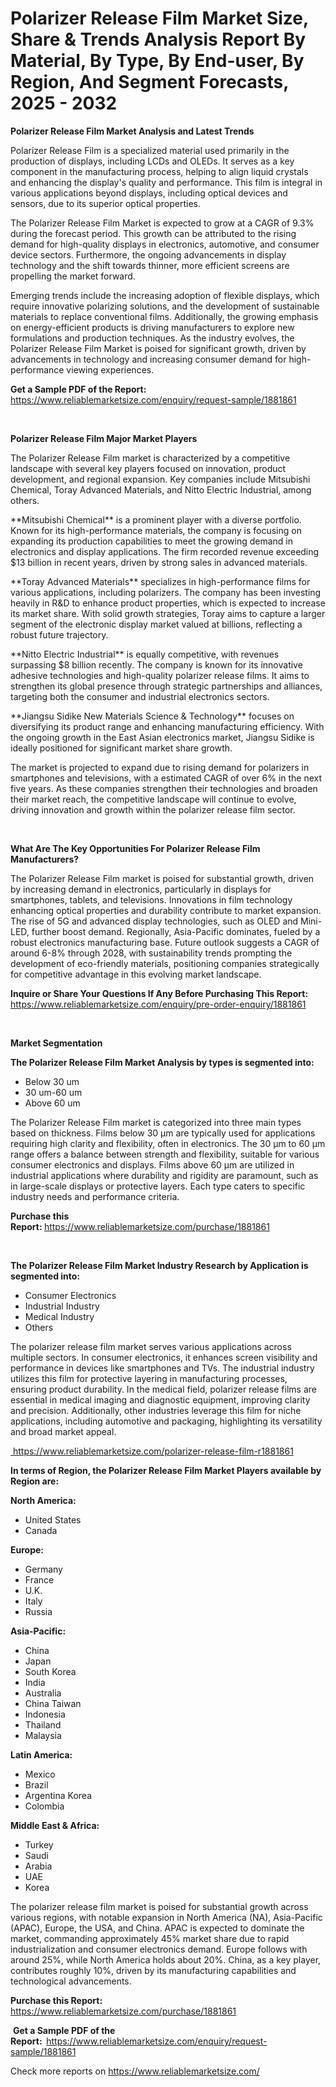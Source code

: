 <p><h1>Polarizer Release Film Market Size, Share & Trends Analysis Report By Material, By Type, By End-user, By Region, And Segment Forecasts, 2025 - 2032</h1></p><p><strong>Polarizer Release Film Market Analysis and Latest Trends</strong></p>
<p><p>Polarizer Release Film is a specialized material used primarily in the production of displays, including LCDs and OLEDs. It serves as a key component in the manufacturing process, helping to align liquid crystals and enhancing the display's quality and performance. This film is integral in various applications beyond displays, including optical devices and sensors, due to its superior optical properties.</p><p>The Polarizer Release Film Market is expected to grow at a CAGR of 9.3% during the forecast period. This growth can be attributed to the rising demand for high-quality displays in electronics, automotive, and consumer device sectors. Furthermore, the ongoing advancements in display technology and the shift towards thinner, more efficient screens are propelling the market forward. </p><p>Emerging trends include the increasing adoption of flexible displays, which require innovative polarizing solutions, and the development of sustainable materials to replace conventional films. Additionally, the growing emphasis on energy-efficient products is driving manufacturers to explore new formulations and production techniques. As the industry evolves, the Polarizer Release Film Market is poised for significant growth, driven by advancements in technology and increasing consumer demand for high-performance viewing experiences.</p></p>
<p><strong>Get a Sample PDF of the Report:&nbsp;</strong> <a href="https://www.reliablemarketsize.com/enquiry/request-sample/1881861?utm_campaign=2800&utm_medium=2&utm_source=Github&utm_content=ia&utm_term=03042025&utm_id=polarizer-release-film">https://www.reliablemarketsize.com/enquiry/request-sample/1881861</a></p>
<p>&nbsp;</p>
<p><strong>Polarizer Release Film Major Market Players</strong></p>
<p><p>The Polarizer Release Film market is characterized by a competitive landscape with several key players focused on innovation, product development, and regional expansion. Key companies include Mitsubishi Chemical, Toray Advanced Materials, and Nitto Electric Industrial, among others.</p><p>**Mitsubishi Chemical** is a prominent player with a diverse portfolio. Known for its high-performance materials, the company is focusing on expanding its production capabilities to meet the growing demand in electronics and display applications. The firm recorded revenue exceeding $13 billion in recent years, driven by strong sales in advanced materials.</p><p>**Toray Advanced Materials** specializes in high-performance films for various applications, including polarizers. The company has been investing heavily in R&D to enhance product properties, which is expected to increase its market share. With solid growth strategies, Toray aims to capture a larger segment of the electronic display market valued at billions, reflecting a robust future trajectory.</p><p>**Nitto Electric Industrial** is equally competitive, with revenues surpassing $8 billion recently. The company is known for its innovative adhesive technologies and high-quality polarizer release films. It aims to strengthen its global presence through strategic partnerships and alliances, targeting both the consumer and industrial electronics sectors.</p><p>**Jiangsu Sidike New Materials Science & Technology** focuses on diversifying its product range and enhancing manufacturing efficiency. With the ongoing growth in the East Asian electronics market, Jiangsu Sidike is ideally positioned for significant market share growth.</p><p>The market is projected to expand due to rising demand for polarizers in smartphones and televisions, with a estimated CAGR of over 6% in the next five years. As these companies strengthen their technologies and broaden their market reach, the competitive landscape will continue to evolve, driving innovation and growth within the polarizer release film sector.</p></p>
<p>&nbsp;</p>
<p><strong>What Are The Key Opportunities For Polarizer Release Film Manufacturers?</strong></p>
<p><p>The Polarizer Release Film market is poised for substantial growth, driven by increasing demand in electronics, particularly in displays for smartphones, tablets, and televisions. Innovations in film technology enhancing optical properties and durability contribute to market expansion. The rise of 5G and advanced display technologies, such as OLED and Mini-LED, further boost demand. Regionally, Asia-Pacific dominates, fueled by a robust electronics manufacturing base. Future outlook suggests a CAGR of around 6-8% through 2028, with sustainability trends prompting the development of eco-friendly materials, positioning companies strategically for competitive advantage in this evolving market landscape.</p></p>
<p><strong>Inquire or Share Your Questions If Any Before Purchasing This Report:</strong> <a href="https://www.reliablemarketsize.com/enquiry/pre-order-enquiry/1881861?utm_campaign=2800&utm_medium=2&utm_source=Github&utm_content=ia&utm_term=03042025&utm_id=polarizer-release-film">https://www.reliablemarketsize.com/enquiry/pre-order-enquiry/1881861</a></p>
<p>&nbsp;</p>
<p><strong>Market Segmentation</strong></p>
<p><strong>The Polarizer Release Film Market Analysis by types is segmented into:</strong></p>
<p><ul><li>Below 30 um</li><li>30 um-60 um</li><li>Above 60 um</li></ul></p>
<p><p>The Polarizer Release Film market is categorized into three main types based on thickness. Films below 30 µm are typically used for applications requiring high clarity and flexibility, often in electronics. The 30 µm to 60 µm range offers a balance between strength and flexibility, suitable for various consumer electronics and displays. Films above 60 µm are utilized in industrial applications where durability and rigidity are paramount, such as in large-scale displays or protective layers. Each type caters to specific industry needs and performance criteria.</p></p>
<p><strong>Purchase this Report:&nbsp;</strong><a href="https://www.reliablemarketsize.com/purchase/1881861?utm_campaign=2800&utm_medium=2&utm_source=Github&utm_content=ia&utm_term=03042025&utm_id=polarizer-release-film">https://www.reliablemarketsize.com/purchase/1881861</a></p>
<p>&nbsp;</p>
<p><strong>The Polarizer Release Film Market Industry Research by Application is segmented into:</strong></p>
<p><ul><li>Consumer Electronics</li><li>Industrial Industry</li><li>Medical Industry</li><li>Others</li></ul></p>
<p><p>The polarizer release film market serves various applications across multiple sectors. In consumer electronics, it enhances screen visibility and performance in devices like smartphones and TVs. The industrial industry utilizes this film for protective layering in manufacturing processes, ensuring product durability. In the medical field, polarizer release films are essential in medical imaging and diagnostic equipment, improving clarity and precision. Additionally, other industries leverage this film for niche applications, including automotive and packaging, highlighting its versatility and broad market appeal.</p></p>
<p><a href="https://www.reliablemarketsize.com/polarizer-release-film-r1881861?utm_campaign=2800&utm_medium=2&utm_source=Github&utm_content=ia&utm_term=03042025&utm_id=polarizer-release-film">&nbsp;https://www.reliablemarketsize.com/polarizer-release-film-r1881861</a></p>
<p><strong>In terms of Region, the Polarizer Release Film Market Players available by Region are:</strong></p>
<p>
    <p> <strong> North America: </strong>
        <ul>
            <li>United States</li>
            <li>Canada</li>
        </ul>
        </p> 
    <p> <strong> Europe: </strong>
        <ul>
            <li>Germany</li>
            <li>France</li>
            <li>U.K.</li>
            <li>Italy</li>
            <li>Russia</li>
        </ul>
        </p> 
    <p> <strong> Asia-Pacific: </strong>
        <ul>
            <li>China</li>
            <li>Japan</li>
            <li>South Korea</li>
            <li>India</li>
            <li>Australia</li>
            <li>China Taiwan</li>
            <li>Indonesia</li>
            <li>Thailand</li>
            <li>Malaysia</li>
        </ul>
        </p> 
    <p> <strong> Latin America: </strong>
        <ul>
            <li>Mexico</li>
            <li>Brazil</li>
            <li>Argentina Korea</li>
            <li>Colombia</li>
        </ul>
        </p> 
    <p> <strong> Middle East & Africa: </strong>
        <ul>
            <li>Turkey</li>
            <li>Saudi</li>
            <li>Arabia</li>
            <li>UAE</li>
            <li>Korea</li>
        </ul>
    </p>
    </p>
<p><p>The polarizer release film market is poised for substantial growth across various regions, with notable expansion in North America (NA), Asia-Pacific (APAC), Europe, the USA, and China. APAC is expected to dominate the market, commanding approximately 45% market share due to rapid industrialization and consumer electronics demand. Europe follows with around 25%, while North America holds about 20%. China, as a key player, contributes roughly 10%, driven by its manufacturing capabilities and technological advancements.</p></p>
<p><strong>Purchase this Report: </strong><a href="https://www.reliablemarketsize.com/purchase/1881861?utm_campaign=2800&utm_medium=2&utm_source=Github&utm_content=ia&utm_term=03042025&utm_id=polarizer-release-film">https://www.reliablemarketsize.com/purchase/1881861</a></p>
<p>&nbsp;<strong>Get a Sample PDF of the Report:&nbsp;&nbsp;</strong><a href="https://www.reliablemarketsize.com/enquiry/request-sample/1881861?utm_campaign=2800&utm_medium=2&utm_source=Github&utm_content=ia&utm_term=03042025&utm_id=polarizer-release-film">https://www.reliablemarketsize.com/enquiry/request-sample/1881861</a></p>
<p><strong></strong></p>
<p>Check more reports on <a href="https://www.reliablemarketsize.com/?utm_campaign=2800&utm_medium=2&utm_source=Github&utm_content=ia&utm_term=03042025&utm_id=polarizer-release-film">https://www.reliablemarketsize.com/</a></p>